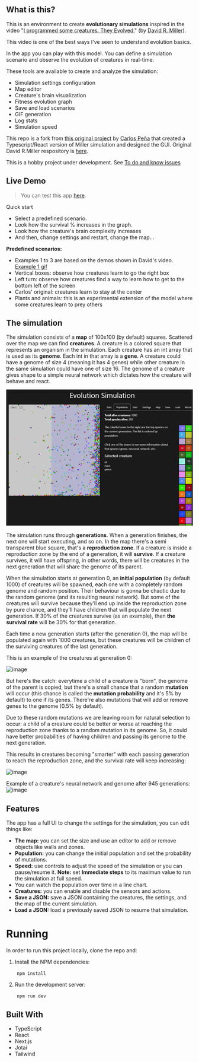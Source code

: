 

## What is this?

This is an environment to create **evolutionary simulations** inspired in the video "[I programmed some creatures. They Evolved.](https://www.youtube.com/watch?v=N3tRFayqVtk)" (by [David R. Miller](https://github.com/davidrmiller)). 

This video is one of the best ways I've seen to understand evolution basics.

In the app you can play with this model. You can define a simulation scenario and observe the evolution of creatures in real-time. 

These tools are available to create and analyze the simulation:
- Simulation settings configuration
- Map editor
- Creature's brain visualization
- Fitness evolution graph
- Save and load scenarios
- GIF generation
- Log stats
- Simulation speed

This repo is a fork from [this original project](https://github.com/carlo697/react-biosim) by [Carlos Peña](https://github.com/carlo697) that created a Typescript/React version of Miller simulation and designed the GUI. Original David R.Miller respository is [here](https://github.com/davidrmiller/biosim4).

This is a hobby project under development. See [To do and know issues](https://github.com/taganz/react-biosim/blob/main/docs/To%20do%20and%20know%20issues.md)


## Live Demo

>  You can test this app [here](https://react-biosim.vercel.app/).

Quick start
- Select a predefined scenario.
- Look how the survival % increases in the graph.
- Look how the creature's brain complexity increases
- And then, change settings and restart, change the map...


**Predefined scenarios:**

- Examples 1 to 3 are based on the demos shown in David's video. [Example 1 gif](https://github.com/taganz/react-biosim/blob/main/docs/Example%201%20generation%208.gif)
- Vertical boxes: observe how creatures learn to go the right box
- Left turn: observe how creatures find a way to learn how to get to the bottom left of the screen
- Carlos' original: creatures learn to stay at the center
- Plants and animals: this is an experimental extension of the model where some creatures learn to prey others




## The simulation

The simulation consists of a **map** of 100x100 (by default) squares. Scattered over the map we can find **creatures**. A creature is a colored square that represents an organism in the simulation. Each creature has an int array that is used as its **genome**. Each int in that array is a **gene**. A creature could have a genome of size 4 (meaning it has 4 genes) while other creature in the same simulation could have one of size 16. The genome of a creature gives shape to a simple neural network which dictates how the creature will behave and react.

![image](docs/images/tab_population.png)

The simulation runs through **generations**. When a generation finishes, the next one will start executing, and so on. In the map there's a semi transparent blue square, that's a **reproduction zone**. If a creature is inside a reproduction zone by the end of a generation, it will **survive**. If a creature survives, it will have offspring, in other words, there will be creatures in the next generation that will share the genome of its parent.

When the simulation starts at generation 0, an **initial population** (by default 1000) of creatures will be spawned, each one with a completely random genome and random position. Their behaviour is gonna be chaotic due to the random genome (and its resulting neural network). But some of the creatures will survive because they'll end up inside the reproduction zone by pure chance, and they'll have children that will populate the next generation. If 30% of the creatures survive (as an example), then **the survival rate** will be 30% for that generation. 

Each time a new generation starts (after the generation 0), the map will be populated again with 1000 creatures, but these creatures will be children of the surviving creatures of the last generation.

This is an example of the creatures at generation 0:

![image](https://github.com/carlo697/react-biosim/assets/16585568/c770ebda-30b9-4b07-bd00-3522d2565a4b)

But here's the catch: everytime a child of a creature is "born", the genome of the parent is copied, but there's a small chance that a random **mutation** will occur (this chance is called the **mutation probability** and it's 5% by default) to one if its genes. There're also mutations that will add or remove genes to the genome (0.5% by default).

Due to these random mutations we are leaving room for natural selection to occur: a child of a creature could be better or worse at reaching the reproduction zone thanks to a random mutation in its genome. So, it could have better probabilities of having children and passing its genome to the next generation.

This results in creatures becoming "smarter" with each passing generation to reach the reproduction zone, and the survival rate will keep increasing:

![image](https://github.com/carlo697/react-biosim/assets/16585568/0c6c9fe4-e6b8-4e3c-8afc-79cf6930cedb)

Example of a creature's neural network and genome after 945 generations:
![image](https://github.com/carlo697/react-biosim/assets/16585568/8827116c-b9b4-476d-8918-29c4a47029cf)


## Features

The app has a full UI to change the settings for the simulation, you can edit things like:
- **The map:** you can set the size and use an editor to add or remove objects like walls and zones.
- **Population:** you can change the initial population and set the probability of mutations.
- **Speed:** use controls to adjust the speed of the simulation or you can pause/resume it. **Note:** set **Immediate steps** to its maximun value to run the simulation at full speed.
- You can watch the population over time in a line chart.
- **Creatures:** you can enable and disable the sensors and actions.
- **Save a JSON:** save a JSON containing the creatures, the settings, and the map of the current simulation.
- **Load a JSON:** load a previously saved JSON to resume that simulation.

# Running

In order to run this project locally, clone the repo and:

1. Install the NPM dependencies:
```
    npm install
```
2. Run the development server:
```
    npm run dev
```

## Built With

- TypeScript
- React
- Next.js
- Jotai
- Tailwind
